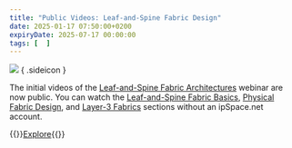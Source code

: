 ```yaml
---
title: "Public Videos: Leaf-and-Spine Fabric Design"
date: 2025-01-17 07:50:00+0200
expiryDate: 2025-07-17 00:00:00
tags: [  ]
---
```

![](/2025/01/dalle-leaf-spine-design.png)
{ .sideicon }

The initial videos of the [Leaf-and-Spine Fabric Architectures](https://www.ipspace.net/Leaf-and-Spine_Fabric_Architectures) webinar are now public. You can watch the [Leaf-and-Spine Fabric Basics](https://my.ipspace.net/bin/list?id=Clos#INTRO), [Physical Fabric Design](https://my.ipspace.net/bin/list?id=Clos#PHY_TOPOLOGY), and [Layer-3 Fabrics](https://my.ipspace.net/bin/list?id=Clos#L3_SINGLE) sections without an ipSpace.net account.

{{<jump>}}[Explore](https://my.ipspace.net/bin/list?id=Clos){{</jump>}}
